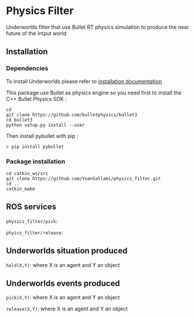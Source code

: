 # Physics Filter
Underworlds filter that use Bullet RT physics simulation to produce the near future of the intput world

## Installation

### Dependencies

To install Underworlds please refer to [installation documentation](http://underworlds.readthedocs.io/en/latest/installation.html?highlight=installation)

This package use Bullet as physics engine so you need first to install the C++ Bullet Physics SDK :

``` 
cd
git clone https://github.com/bulletphysics/bullet3
cd bullet3
python setup.py install --user
```
Then install pybullet with pip :
```
> pip install pybullet
```

### Package installation

```
cd catkin_ws/src
git clone https://github.com/YoanSallami/physics_filter.git
cd ..
catkin_make
```

## ROS services
`physics_filter/pick`: 

`phyics_filter/release`:


## Underworlds situation produced
`hold(X,Y)`: where X is an agent and Y an object

## Underworlds events produced
`pick(X,Y)`: where X is an agent and Y an object

`release(X,Y)`: where X is an agent and Y an object
